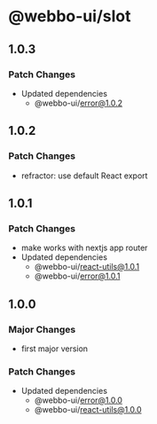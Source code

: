# @webbo-ui/slot

## 1.0.3

### Patch Changes

- Updated dependencies
  - @webbo-ui/error@1.0.2

## 1.0.2

### Patch Changes

- refractor: use default React export

## 1.0.1

### Patch Changes

- make works with nextjs app router
- Updated dependencies
  - @webbo-ui/react-utils@1.0.1
  - @webbo-ui/error@1.0.1

## 1.0.0

### Major Changes

- first major version

### Patch Changes

- Updated dependencies
  - @webbo-ui/error@1.0.0
  - @webbo-ui/react-utils@1.0.0
